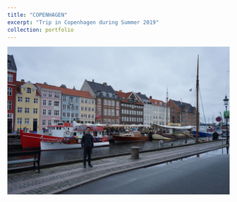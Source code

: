 ```yaml
---
title: "COPENHAGEN"
excerpt: "Trip in Copenhagen during Summer 2019"
collection: portfolio
---
```

![image](https://github.com/llyuan1994/academicpages.github.io/blob/master/images/Copenhagen.png)
